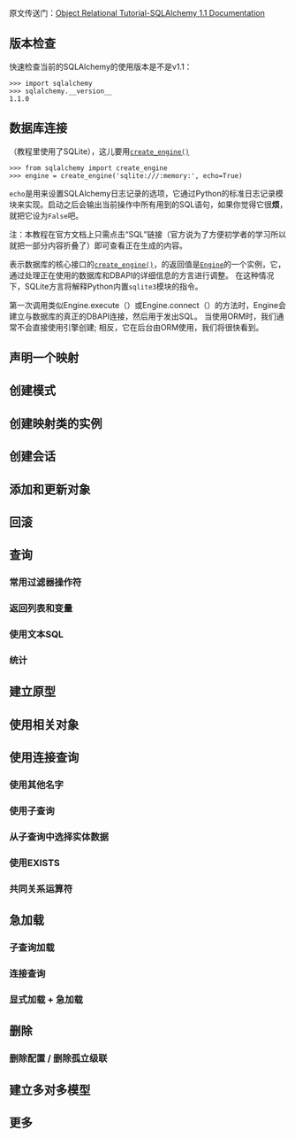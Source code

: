 原文传送门：[Object Relational Tutorial-SQLAlchemy 1.1 Documentation](http://docs.sqlalchemy.org/en/rel_1_1/orm/tutorial.html)

## 版本检查

快速检查当前的SQLAlchemy的使用版本是不是v1.1：

```
>>> import sqlalchemy
>>> sqlalchemy.__version__ 
1.1.0
```

## 数据库连接

（教程里使用了SQLite），这儿要用[`create_engine()`](http://docs.sqlalchemy.org/en/rel_1_1/core/engines.html#sqlalchemy.create_engine)
```
>>> from sqlalchemy import create_engine
>>> engine = create_engine('sqlite:///:memory:', echo=True)
```
`echo`是用来设置SQLAlchemy日志记录的选项，它通过Python的标准日志记录模块来实现。启动之后会输出当前操作中所有用到的SQL语句，如果你觉得它很**烦**，就把它设为`False`吧。

注：本教程在官方文档上只需点击“SQL”链接（官方说为了方便初学者的学习所以就把一部分内容折叠了）即可查看正在生成的内容。

表示数据库的核心接口的[`create_engine()`](http://docs.sqlalchemy.org/en/rel_1_1/core/engines.html#sqlalchemy.create_engine)，的返回值是[`Engine`](http://docs.sqlalchemy.org/en/rel_1_1/core/connections.html#sqlalchemy.engine.Engine)的一个实例，它，通过处理正在使用的数据库和DBAPI的详细信息的方言进行调整。 在这种情况下，SQLite方言将解释Python内置`sqlite3`模块的指令。

第一次调用类似Engine.execute（）或Engine.connect（）的方法时，Engine会建立与数据库的真正的DBAPI连接，然后用于发出SQL。 当使用ORM时，我们通常不会直接使用引擎创建; 相反，它在后台由ORM使用，我们将很快看到。

## 声明一个映射

## 创建模式

## 创建映射类的实例

## 创建会话

## 添加和更新对象

## 回滚

## 查询

### 常用过滤器操作符

### 返回列表和变量

### 使用文本SQL

### 统计

## 建立原型

## 使用相关对象

## 使用连接查询

### 使用其他名字

### 使用子查询

### 从子查询中选择实体数据

### 使用EXISTS

### 共同关系运算符

## 急加载

### 子查询加载

### 连接查询

### 显式加载 + 急加载

## 删除

### 删除配置 / 删除孤立级联

## 建立多对多模型

## 更多